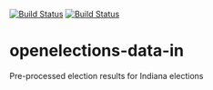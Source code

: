 [![Build Status](https://github.com/openelections/openelections-data-in/actions/workflows/data_tests.yml/badge.svg?branch=master)](https://github.com/openelections/openelections-data-in/actions)
[![Build Status](https://github.com/openelections/openelections-data-in/actions/workflows/format_tests.yml/badge.svg?branch=master)](https://github.com/openelections/openelections-data-in/actions)

# openelections-data-in
Pre-processed election results for Indiana elections
